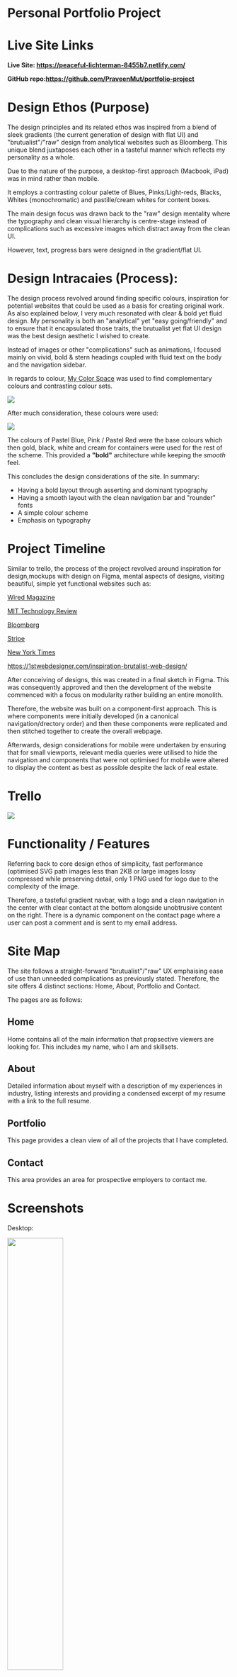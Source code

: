 # Personal Portfolio Project

# Live Site Links
<b><p>Live Site: <a href="https://peaceful-lichterman-8455b7.netlify.com/">https://peaceful-lichterman-8455b7.netlify.com/</a></p></b>
<b><p>GitHub repo:<a href="https://github.com/PraveenMut/portfolio-project">https://github.com/PraveenMut/portfolio-project</a></p></b>

# Design Ethos (Purpose)

The design principles and its related ethos was inspired from a blend of sleek gradients (the current generation of design with flat UI) and "brutualist"/"raw" design from analytical websites such as Bloomberg. This unique blend juxtaposes each other in a tasteful manner which reflects my personality as a whole.

Due to the nature of the purpose, a desktop-first approach (Macbook, iPad) was in mind rather than mobile. 
 
It employs a contrasting colour palette of Blues, Pinks/Light-reds, Blacks, Whites (monochromatic) and pastille/cream whites for content boxes.

The main design focus was drawn back to the "raw" design mentality where the typography and clean visual hierarchy is centre-stage instead of complications such as excessive images which distract away from the clean UI.

However, text, progress bars were designed in the gradient/flat UI.

# Design Intracaies (Process):

The design process revolved around finding specific colours, inspiration for potential websites that could be used as a basis for creating original work. As also explained below, I very much resonated with clear & bold yet fluid design. My personality is both an "analytical" yet "easy going/friendly" and to ensure that it encapsulated those traits, the brutualist yet flat UI design was the best design aesthetic I wished to create.

Instead of images or other "complications" such as animations, I focused mainly on vivid, bold & stern headings coupled with fluid text on the body and the navigation sidebar. 

In regards to colour, <a href="https://mycolor.space/">My Color Space</a> was used to find complementary colours and contrasting colour sets.

<img src="/docs/colourspace.png">

 After much consideration, these colours were used:

<img src="/docs/selectedcolours.png">

The colours of Pastel Blue, Pink / Pastel Red were the base colours which then gold, black, white and cream for containers were used for the rest of the scheme. This provided a <b>"bold"</b> architecture while keeping the <em>smooth</em> feel. 

This concludes the design considerations of the site. In summary:
- Having a bold layout through asserting and dominant typography
- Having a smooth layout with the clean navigation bar and "rounder" fonts
- A simple colour scheme
- Emphasis on typography


# Project Timeline

Similar to trello, the process of the project revolved around inspiration for design,mockups with design on Figma, mental aspects of designs, visiting beautiful, simple yet functional websites such as:

<p><a href="https://wired.com">Wired Magazine</a></p>
<p><a href="https://technologyreview.com">MIT Technology Review</a></p>
<p><a href="www.bloomberg.com">Bloomberg</a></p>
<p><a href="www.stripe.com">Stripe</a></p>
<p><a href="www.nytimes.com">New York Times</a></p>
<p><a href="https://1stwebdesigner.com/inspiration-brutalist-web-design/">https://1stwebdesigner.com/inspiration-brutalist-web-design/</a></p>

After conceiving of designs, this was created in a final sketch in Figma. This was consequently approved and then the development of the website commenced with a focus on modularity rather building an entire monolith.

Therefore, the website was built on a component-first approach. This is where components were initially developed (in a canonical navigation/drectory order) and then these components were replicated and then stitched together to create the overall webpage.

Afterwards, design considerations for mobile were undertaken by ensuring that for small viewports, relevant media queries were utilised to hide the navigation and components that were not optimised for mobile were altered to display the content as best as possible despite the lack of real estate. 

# Trello

<img src="/docs/trello.png" />

# Functionality / Features

Referring back to core design ethos of simplicity, fast performance (optimised SVG path images less than 2KB or large images lossy compressed while preserving detail, only 1 PNG used for logo due to the complexity of the image.

Therefore, a tasteful gradient navbar, with a logo and a clean navigation in the center with clear contact at the bottom alongside unobtrusive content on the right. There is a dynamic component on the contact page where a user can post a comment and is sent to my email address. 

# Site Map

The site follows a straight-forward "brutualist"/"raw" UX emphaising ease of use than unneeded complications as previously stated. Therefore, the site offers 4 distinct sections: Home, About, Portfolio and Contact.

The pages are as follows:

## Home

Home contains all of the main information that propsective viewers are looking for. This includes my name, who I am and skillsets. 

## About
Detailed information about myself with a description of my experiences in industry, listing interests and providing a condensed excerpt of my resume with a link to the full resume. 

## Portfolio
This page provides a clean view of all of the projects that I have completed.

## Contact
This area provides an area for prospective employers to contact me.

# Screenshots

Desktop:

<img src="/docs/screenshot-desktop.png" width="50%">

Mobile:

<img src="/docs/screenshot-mobile.png" />

Trello: see <a href="#Trello">Trello</a>

# Target Audience

The target audience of the portfolio project will be other professionals, employers and other individuals interested in discussing opportunities or technical topics with me. The overall goal of this portfolio project is to showcase my skills and provide a online presence.

# Tech Stack

This site uses the vanilla HTML5 & CSS3 stack to adhere to project requirements. The site is deployed to Netlify with Continuous Integration from GitHub.

# Questions and Answers

## Key events in the development of the Internet

- 1962 >> Discussion of a Galatic Network
- 1966 >> APRANET draft
- 1967 >> APRANET published
- 1980 >> Ethernet Standard Introduced
- 1981 >> Computer Science Network
- 1992 >> ISPs offer dialup in the U.S. (28.8k)
- 1993 >> Amazon is incorporated, an internet revolution is born
- 2000 >> Dot Com bubble burst
- 2003 >> Facebook founded
- 2014 >> SV Boom, VC Funding hits a record high, a "Yo!" app is valued at $1,000,000 USD


## The fundamentals of the Internet

At its core, the Internet is a set of interconnected networks that connect a computer with another in a mesh-based form. 

Thus, to orchestrate such a vast network where there is little order, protocols and layers need to be established.

The techniques are as follows:
- Packet Handling and Transport Handling (UDP, TCP/IP)
- The routing of traffic (DNS)
- The protocol method of transmitting client-server data in a formalised manner (HTTP, FTP)

### Packet Handling
This allows for transport of data from one PC to another PC (typically client to server) to occur in a formalised manner. This is the base layer that can allow traffic to flwo

### DNS
DNS, or Domain Name System, is a decentralized directory that translates domain names from the transport layer (base layer) to IPs and then routes it to the correct server.

### HTTP
These allow for data from requests from URLs to occur. HTML documents can be sent through this protocol.

## Impact of the Internet to the world
The original goal of the internet was to provide the collective intelligence of many individuals across the globe. As there is no restrictions (until recently) on what knowledge could be shared, this is single handedly the most powerful innovation created by mankind. Instead of being restricted on the intelligence of what 1 individual or corporation, now anyone, anywhere, regardless of any status can access the world's knowledge in the hands of their pocket. 

Ordering a pizza? Sure! Booking a ticket? Sure! Understanding science? Don't run to the library for outdated texts, just go type it in Google. Not sure where you are and need a taxi? Easy.

One is only limited by their imagination through disruptive technology of the Internet.

Ordering a pizza? Sure! Booking a ticket? Sure! Understanding science? Don't run to the library for outdated texts, just go type it in Google. Not sure where you are and need a taxi? Easy.

One is only limited by their imagination through disruptive technology of the Internet.